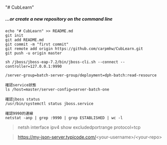 "# CubLearn" 

##### …or create a new repository on the command line
```Shell {.line-numbers}
echo "# CubLearn" >> README.md
git init
git add README.md
git commit -m "first commit"
git remote add origin https://github.com/carpmhw/CubLearn.git
git push -u origin master
```

```Shell {.line-numbers}
sh /jboss/jboss-eap-7.2/bin/jboss-cli.sh --connect --controller=127.0.0.1:9990

/server-group=batch-server-group/deployment=dph-batch:read-resource

確認service狀態
ls /host=master/server-config=server-batch-one

確認jboss status
/usr/bin/systemctl status jboss.service

確認9990的連線
netstat -anp | grep :9990 | grep ESTABLISHED | wc -l
```

> netsh interface ipv4 show excludedportrange protocol=tcp

> https://my-json-server.typicode.com/<your-username\>/<your-repo\>